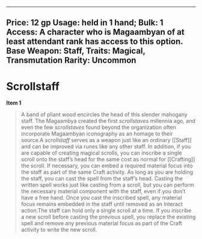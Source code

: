 
---
Price: 12 gp
Usage: held in 1 hand;
Bulk: 1
Access: A character who is Magaambyan of at least attendant rank has access to this option.
Base Weapon: Staff,
Traits: Magical, Transmutation
Rarity: Uncommon
---

# Scrollstaff

**Item 1**

> A band of pliant wood encircles the head of this slender mahogany staff. The Magaambya created the first *scrollstaves* millennia ago, and even the few *scrollstaves* found beyond the organization often incorporate Magaambyan iconography as an homage to their source.A *scrollstaff* serves as a weapon just like an ordinary [[Staff]] and can be improved via runes like any other staff. In addition, if you are capable of creating magical scrolls, you can inscribe a single scroll onto the staff’s head for the same cost as normal for [[Crafting]] the scroll. If necessary, you can embed a required material focus into the staff as part of the same Craft activity. As long as you are holding the staff, you can cast the spell from the staff’s head. Casting the written spell works just like casting from a scroll, but you can perform the necessary material component with the staff, even if you don’t have a free hand. Once you cast the inscribed spell, any material focus remains embedded in the staff until removed as an Interact action.The staff can hold only a single scroll at a time. If you inscribe a new scroll before casting the previous spell, you replace the existing spell and remove any previous material focus as part of the Craft activity to write the new scroll.
